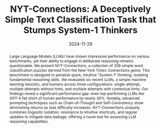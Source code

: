 ---
title: 'NYT-Connections: A Deceptively Simple Text Classification Task that Stumps System-1 Thinkers'
authors:
- Angel Yahir Loredo Lopez
- Tyler McDonald
- Ali Emami
date: '2024-11-29'
publishDate: '2024-11-29T00:00:00Z'
publication_types:
- '1'
abstract: 'Large Language Models (LLMs) have shown impressive performance on various benchmarks, yet their ability to engage in deliberate reasoning remains questionable. We present NYT-Connections, a collection of 358 simple word classification puzzles derived from the New York Times Connections game. This benchmark is designed to penalize quick, intuitive "System 1" thinking, isolating fundamental reasoning skills. We evaluated six recent LLMs, a simple machine learning heuristic, and humans across three configurations: single-attempt, multiple attempts without hints, and multiple attempts with contextual hints. Our findings reveal a significant performance gap: even top-performing LLMs like GPT-4 fall short of human performance by nearly 30%. Notably, advanced prompting techniques such as Chain-of-Thought and Self-Consistency show diminishing returns as task difficulty increases. NYT-Connections uniquely combines linguistic isolation, resistance to intuitive shortcuts, and regular updates to mitigate data leakage, offering a novel tool for assessing LLM reasoning capabilities.'
publication: '*The 31st International Conference on Computational Linguistics **(COLING 2025, Oral Presentation, Best Dataset Paper Award)***'
#publication_short: 'LREC-COLING 2024'
links:
- name: ArXiv
  url: https://arxiv.org/abs/2412.01621
  name: NYT-Connections (dataset)
  url: https://huggingface.co/datasets/tm21cy/NYT-Connections
---